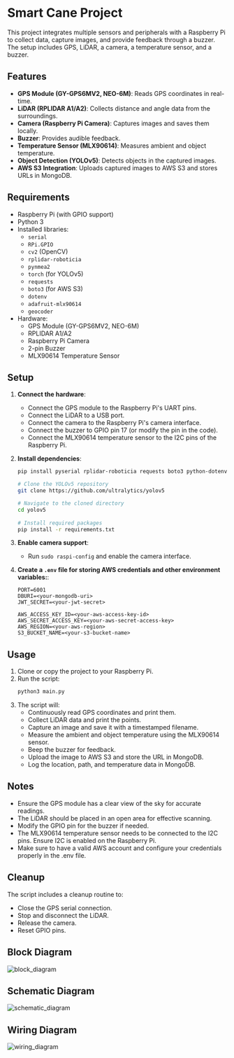 # Smart Cane Project

This project integrates multiple sensors and peripherals with a Raspberry Pi to collect data, capture images, and provide feedback through a buzzer. The setup includes GPS, LiDAR, a camera, a temperature sensor, and a buzzer.

## Features

- **GPS Module (GY-GPS6MV2, NEO-6M)**: Reads GPS coordinates in real-time.
- **LiDAR (RPLIDAR A1/A2)**: Collects distance and angle data from the surroundings.
- **Camera (Raspberry Pi Camera)**: Captures images and saves them locally.
- **Buzzer**: Provides audible feedback.
- **Temperature Sensor (MLX90614)**: Measures ambient and object temperature.
- **Object Detection (YOLOv5)**: Detects objects in the captured images.
- **AWS S3 Integration**: Uploads captured images to AWS S3 and stores URLs in MongoDB.

## Requirements

- Raspberry Pi (with GPIO support)
- Python 3
- Installed libraries:
  - `serial`
  - `RPi.GPIO`
  - `cv2` (OpenCV)
  - `rplidar-roboticia`
  - `pynmea2`
  - `torch` (for YOLOv5)
  - `requests`
  - `boto3` (for AWS S3)
  - `dotenv`
  - `adafruit-mlx90614`
  - `geocoder`
- Hardware:
  - GPS Module (GY-GPS6MV2, NEO-6M)
  - RPLIDAR A1/A2
  - Raspberry Pi Camera
  - 2-pin Buzzer
  - MLX90614 Temperature Sensor

## Setup

1. **Connect the hardware**:
   - Connect the GPS module to the Raspberry Pi's UART pins.
   - Connect the LiDAR to a USB port.
   - Connect the camera to the Raspberry Pi's camera interface.
   - Connect the buzzer to GPIO pin 17 (or modify the pin in the code).
   - Connect the MLX90614 temperature sensor to the I2C pins of the Raspberry Pi.

2. **Install dependencies**:
   ```bash
   pip install pyserial rplidar-roboticia requests boto3 python-dotenv geocoder adafruit-circuitpython-mlx90614

   # Clone the YOLOv5 repository
   git clone https://github.com/ultralytics/yolov5

   # Navigate to the cloned directory
   cd yolov5
  
   # Install required packages
   pip install -r requirements.txt
   ```

3. **Enable camera support**:
   - Run `sudo raspi-config` and enable the camera interface.
  
4. **Create a `.env` file for storing AWS credentials and other environment variables:**:
   ```env
   PORT=6001
   DBURI=<your-mongodb-uri>
   JWT_SECRET=<your-jwt-secret>
   
   AWS_ACCESS_KEY_ID=<your-aws-access-key-id>
   AWS_SECRET_ACCESS_KEY=<your-aws-secret-access-key>
   AWS_REGION=<your-aws-region>
   S3_BUCKET_NAME=<your-s3-bucket-name>
   ```

## Usage

1. Clone or copy the project to your Raspberry Pi.
2. Run the script:
   ```bash
   python3 main.py
   ```
3. The script will:
   - Continuously read GPS coordinates and print them.
   - Collect LiDAR data and print the points.
   - Capture an image and save it with a timestamped filename.
   - Measure the ambient and object temperature using the MLX90614 sensor.
   - Beep the buzzer for feedback.
   - Upload the image to AWS S3 and store the URL in MongoDB.
   - Log the location, path, and temperature data in MongoDB.

## Notes

- Ensure the GPS module has a clear view of the sky for accurate readings.
- The LiDAR should be placed in an open area for effective scanning.
- Modify the GPIO pin for the buzzer if needed.
- The MLX90614 temperature sensor needs to be connected to the I2C pins. Ensure I2C is enabled on the Raspberry Pi.
- Make sure to have a valid AWS account and configure your credentials properly in the .env file.

## Cleanup

The script includes a cleanup routine to:
- Close the GPS serial connection.
- Stop and disconnect the LiDAR.
- Release the camera.
- Reset GPIO pins.

## Block Diagram

![block_diagram](https://github.com/user-attachments/assets/7c0f39c4-3ba5-4707-88f6-7dafce2cc49a)

## Schematic Diagram

![schematic_diagram](https://github.com/user-attachments/assets/29a96483-bc5b-4144-a3b7-6f4fbfbbe142)

## Wiring Diagram

![wiring_diagram](https://github.com/user-attachments/assets/4e66634d-26fb-49dc-938d-bf6185cd84b5)
